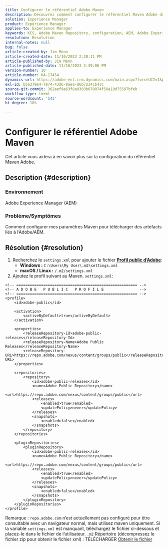 ```yaml
---
title: Configurer le référentiel Adobe Maven
description: Découvrez comment configurer le référentiel Maven Adobe dans Adobe Experience Manager.
solution: Experience Manager
product: Experience Manager
applies-to: Experience Manager
keywords: KCS, Adobe Maven Repository, configuration, AEM, Adobe Experience Manager, référentiel, comment
resolution: Resolution
internal-notes: null
bug: false
article-created-by: Jim Menn
article-created-date: 11/16/2023 2:38:11 PM
article-published-by: Jim Menn
article-published-date: 11/16/2023 2:39:06 PM
version-number: 10
article-number: KA-17454
dynamics-url: https://adobe-ent.crm.dynamics.com/main.aspx?forceUCI=1&pagetype=entityrecord&etn=knowledgearticle&id=deda13c2-8d84-ee11-8179-6045bd006268
exl-id: b5a379e4-7874-43d6-8aea-d6b7234cb43c
source-git-commit: 362aef9e63f8a0303b670074f58e19d75587bfeb
workflow-type: tm+mt
source-wordcount: '143'
ht-degree: 18%

---
```


# Configurer le référentiel Adobe Maven


Cet article vous aidera à en savoir plus sur la configuration du référentiel Maven Adobe.

## Description {#description}


### <b>Environnement</b>

Adobe Experience Manager (AEM)



### <b>Problème/Symptômes</b>

Comment configurer mes paramètres Maven pour télécharger des artefacts liés à l’Adobe/AEM.


## Résolution {#resolution}


1. Recherchez le `settings.xml` pour ajouter le fichier <b>[Profil public d’Adobe](https://repo.adobe.com/index.html)</b>:
   - <b>Windows :</b> `C:\Users\My User\.m2\settings.xml`
   - <b> macOS / Linux :</b> `/.m2/settings.xml`
2. Ajoutez le profil suivant au Maven. `settings.xml`:



```
<!-- ====================================================== -->
<!-- A D O B E   P U B L I C   P R O F I L E                -->
<!-- ====================================================== -->
<profile>
    <id>adobe-public</id>

    <activation>
        <activeByDefault>true</activeByDefault>
    </activation>

    <properties>
        <releaseRepository-Id>adobe-public-releases</releaseRepository-Id>
        <releaseRepository-Name>Adobe Public Releases</releaseRepository-Name>
        <releaseRepository-URL>https://repo.adobe.com/nexus/content/groups/public</releaseRepository-URL>
    </properties>

    <repositories>
        <repository>
            <id>adobe-public-releases</id>
            <name>Adobe Public Repository</name>
            <url>https://repo.adobe.com/nexus/content/groups/public</url>
            <releases>
                <enabled>true</enabled>
                <updatePolicy>never</updatePolicy>
            </releases>
            <snapshots>
                <enabled>false</enabled>
            </snapshots>
        </repository>
    </repositories>

    <pluginRepositories>
        <pluginRepository>
            <id>adobe-public-releases</id>
            <name>Adobe Public Repository</name>
            <url>https://repo.adobe.com/nexus/content/groups/public</url>
            <releases>
                <enabled>true</enabled>
                <updatePolicy>never</updatePolicy>
            </releases>
            <snapshots>
                <enabled>false</enabled>
            </snapshots>
        </pluginRepository>
    </pluginRepositories>
</profile>
```


Remarque : `repo.adobe.com` n’est actuellement pas configuré pour être consultable avec un navigateur normal, mais utilisez maven uniquement. Si la variable `settings.xml` est manquant, téléchargez le fichier ci-dessous et placez-le dans le fichier de l’utilisateur. `.m2` Répertoire (décompressez le fichier zip pour obtenir le fichier xml) : TÉLÉCHARGER [Obtenir le fichier](https://helpx.adobe.com/content/dam/help/en/experience-manager/kb/SetUpTheAdobeMavenRepository/jcr_content/main-pars/download_section/download-1/settings_xml.zip)
